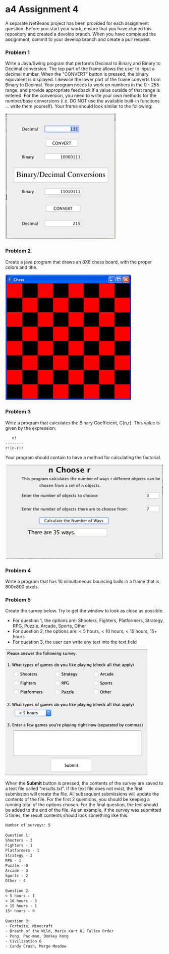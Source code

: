 # a4 Assignment 4

A separate NetBeans project has been provided for each assignment question. Before you start your work, ensure that you have cloned this repository and created a develop branch. When you have completed the assignment, commit to your develop branch and create a pull request.

### Problem 1

Write a Java/Swing program that performs Decimal to Binary and Binary to Decimal conversion. The top part of the frame allows the user to input a decimal number. When the "CONVERT" button is pressed, the binary equivalent is displayed. Likewise the lower part of the frame converts from Binary to Decimal. Your program needs to work on numbers in the 0 - 255 range, and provide appropriate feedback if a value outside of that range is entered. For the conversion, you need to write your own methods for the number/base conversions (i.e. DO NOT use the available built-in functions ... write them yourself). Your frame should look similar to the following:

<img src="https://github.com/BlythICS4U/a4/blob/master/ReadmeImages/Problem1.png" width="350" height="400"/>

### Problem 2

Create a java program that draws an 8X8 chess board, with the proper colors and title.

<img src="https://github.com/BlythICS4U/a4/blob/master/ReadmeImages/Problem2.png" width="400" height="400"/>


### Problem 3

Write a program that calculates the Binary Coefficient, C(n,r). This value is given by the expression:
```
   n!
--------
r!(n-r)!
```
Your program should contain to have a method for calculating the factorial.

<img src="https://github.com/BlythICS4U/a4/blob/master/ReadmeImages/Problem3.png" width="500" height="300"/>

### Problem 4

Write a program that has 10 simultaneous bouncing balls in a frame that is 800x800 pixels.

### Problem 5

Create the survey below.  Try to get the window to look as close as possible.
* For question 1, the options are: Shooters, Fighters, Platformers, Strategy, RPG, Puzzle, Arcade, Sports, Other
* For question 2, the options are: < 5 hours, < 10 hours, < 15 hours, 15+ hours
* For question 3, the user can write any text into the text field

<img src="https://github.com/BlythICS4U/a4/blob/master/ReadmeImages/Problem5.png" width="450" height="400"/>

When the **Submit** button is pressed, the contents of the survey are saved to a text file called "results.txt".  If the text file does not exist, the first submission will create the file.  All subsequent submissions will update the contents of the file.  For the first 2 questions, you should be keeping a running total of the options chosen.  For the final question, the text should be added to the end of the file.  As an example, if the survey was submitted 5 times, the result contents should look something like this:

```
Number of surveys: 5

Question 1:
Shooters - 3
Fighters - 1
Platformers - 1
Strategy - 2
RPG - 1
Puzzle - 0
Arcade - 3
Sports - 2
Other - 4

Question 2:
< 5 hours - 1
< 10 hours - 3
< 15 hours - 1
15+ hours - 0

Question 3:
- Fortnite, Minecraft
- Breath of the Wild, Mario Kart 8, Fallen Order
- Pong, Pac-man, Donkey Kong
- Civilization 6
- Candy Crush, Merge Meadow
```
